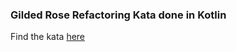 ### Gilded Rose Refactoring Kata done in Kotlin

Find the kata [here](https://github.com/emilybache/GildedRoseClientClient-Refactoring-Kata)

